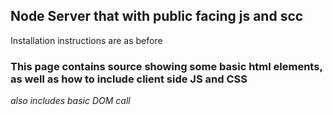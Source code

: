 ## Node Server that with public facing js and scc
Installation instructions are as before

### This page contains source showing some basic html elements, as well as how to include client side JS and CSS
_also includes basic DOM call_